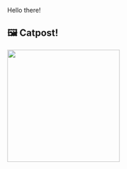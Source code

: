 Hello there!



## 🖼️ Catpost!

<sub>
    <img src="https://cdn2.thecatapi.com/images/ann.jpg" height="256">
</sub>

